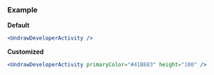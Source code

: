 ### Example

**Default**
```jsx
<UndrawDeveloperActivity />
```

**Customized**
```jsx
<UndrawDeveloperActivity primaryColor="#41B883" height="100" />
```
